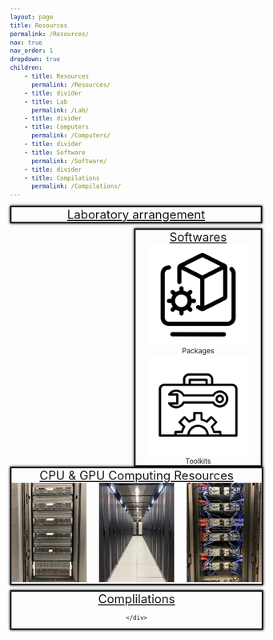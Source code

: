 ```yaml
---
layout: page
title: Resources
permalink: /Resources/
nav: true
nav_order: 1
dropdown: true
children:
    - title: Resources 
      permalink: /Resources/
    - title: divider
    - title: Lab
      permalink: /Lab/
    - title: divider
    - title: Computers
      permalink: /Computers/
    - title: divider
    - title: Software
      permalink: /Software/
    - title: divider
    - title: Compilations
      permalink: /Compilations/
---
```


<div style="height:650px;">
    <div style="border-style:solid;text-align:center;box-shadow:0 0 5px #000000;">
        <a href="../Lab/" style="font-size:24px;">Laboratory arrangement</a> 
    </div>
    <div style="height:10px;"></div>
    <div style="border-style:solid;text-align:center;box-shadow:0 0 5px #000000;float:right;width:250px;">
        <a href="../Software/" style="font-size:24px;">Softwares</a>  <br>
        <img src="../assets/img/package_icon.png" style="width:80%;" /><br>Packages<br>
        <img src="../assets/img/toolkit.png" style="width:80%;" /><br>Toolkits<br>
    </div>
    <div style="border-style:solid;text-align:center;box-shadow:0 0 5px #000000;float:left;width:500px;">
        <a href="../Computers/" style="font-size:24px;">CPU & GPU Computing Resources</a>  <br>
        <img src="../assets/img/hardwares/HPC2.png" style="width:30%;float:left"/>
        <img src="../assets/img/hardwares/HPC3.png" style="width:30%;"/>
        <img src="../assets/img/hardwares/HPC4.png" style="width:30%;float:right"/>
    </div>
    <div style="border-style:solid;text-align:center;box-shadow:0 0 5px #000000;float:left;width:500px;transform:translate(0px,10px);">
        <a href="../Computers/" style="font-size:24px;">Complilations</a>  <br>
        
    </div>
</div>